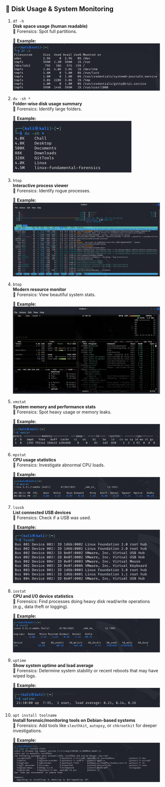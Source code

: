 ## 💾 Disk Usage & System Monitoring

1. `df -h`  
   **Disk space usage (human readable)**  
   🧠 Forensics: Spot full partitions.  

   📸 **Example:**  
   ![example](./screenshots/df.png)

2. `du -sh *`  
   **Folder-wise disk usage summary**  
   🧠 Forensics: Identify large folders.  

   📸 **Example:**  
   ![example](./screenshots/du.png)

3. `htop`  
   **Interactive process viewer**  
   🧠 Forensics: Identify rogue processes.  

   📸 **Example:**  
   ![example](./screenshots/htop.png)

4. `btop`  
   **Modern resource monitor**  
   🧠 Forensics: View beautiful system stats.  

   📸 **Example:**  
   ![example](./screenshots/btop.png)

5. `vmstat`  
   **System memory and performance stats**  
   🧠 Forensics: Spot heavy usage or memory leaks.  

   📸 **Example:**  
   ![example](./screenshots/vmstat.png)

6. `mpstat`  
   **CPU usage statistics**  
   🧠 Forensics: Investigate abnormal CPU loads.  

   📸 **Example:**  
   ![example](./screenshots/mpstat.png)

7. `lsusb`  
   **List connected USB devices**  
   🧠 Forensics: Check if a USB was used.  

   📸 **Example:**  
   ![example](./screenshots/lsusb.png)

8. `iostat`  
   **CPU and I/O device statistics**  
   🧠 Forensics: Find processes doing heavy disk read/write operations (e.g., data theft or logging).  

   📸 **Example:**  
   ![example](./screenshots/iostat.png)

9. `uptime`  
   **Show system uptime and load average**  
   🧠 Forensics: Determine system stability or recent reboots that may have wiped logs.  

   📸 **Example:**  
   ![example](./screenshots/uptime.png)

10. `apt install toolname`  
   **Install forensic/monitoring tools on Debian-based systems**  
   🧠 Forensics: Add tools like `sleuthkit`, `autopsy`, or `chkrootkit` for deeper investigations.  

   	📸 **Example:**  
   	![example](./screenshots/apt.png)

